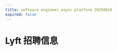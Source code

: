 ```yaml
---
title: software engineer async platform 20250818
expired: false
---
```


# Lyft 招聘信息

<JobPostingTable job-posting-json-path="lyft/data/software-engineer-20250818" />
